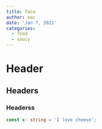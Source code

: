 ```yaml
---
title: Taco
author: eac
date: 'Jan 7, 2021'
categories:
  - food
  - saucy
---
```


# Header

## Headers

### Headerss

```ts
const x: string = 'I love cheese';
```
